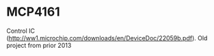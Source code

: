 # MCP4161

 Control IC (http://ww1.microchip.com/downloads/en/DeviceDoc/22059b.pdf). Old project from prior 2013
